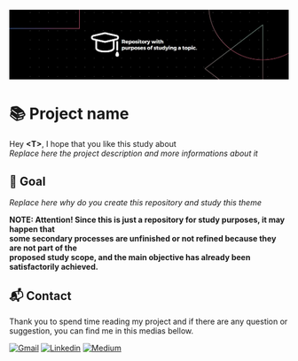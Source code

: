 
![repository banner](./resources/repository-banner.jpg)

# 📚 Project name

Hey **\<T\>**, I hope that you like this study about\
*Replace here the project description and more informations about it*
<!--
example:
Study about unit tests in ios application using the `XCTest` apple's framework
-->

## 🎯 Goal

*Replace here why do you create this repository and study this theme*
<!--
example:
The goal of this project is testeing the different layers in ios application as:
- Application layer with Snaphot testing
- Domain layer with unit tests
- Composition root (main) layer with integration tests
- E2E tests to achieve the max of TDD and BDD aproach
-->

**NOTE: Attention! Since this is just a repository for study purposes, it may happen that\
some secondary processes are unfinished or not refined because they are not part of the\
proposed study scope, and the main objective has already been satisfactorily achieved.**

## 📬 Contact

Thank you to spend time reading my project and if there are any question or \
suggestion, you can find me in this medias bellow.

[![Gmail](https://img.shields.io/badge/Gmail-black?style=for-the-badge&logo=gmail&logoColor=white)](mailto:paolo.prodossimo.lopes@gmail.com)
[![Linkedin](https://img.shields.io/badge/LinkedIn-black?style=for-the-badge&logo=linkedin&logoColor=white)](https://www.linkedin.com/in/paoloprodossimolopes/)
[![Medium](https://img.shields.io/badge/Medium-black?style=for-the-badge&logo=medium&logoColor=white)](https://medium.com/@PaoloProdossimoLopes)

